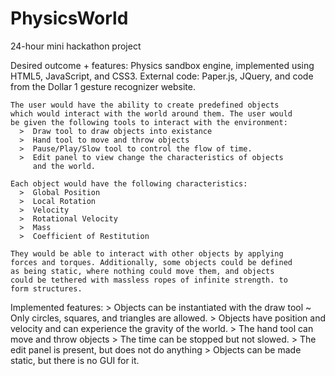 PhysicsWorld
============

24-hour mini hackathon project

Desired outcome + features:
    Physics sandbox engine, implemented using HTML5, JavaScript,
    and CSS3. External code: Paper.js, JQuery, and code from the
    Dollar 1 gesture recognizer website.
    
    The user would have the ability to create predefined objects
    which would interact with the world around them. The user would
    be given the following tools to interact with the environment:
      >  Draw tool to draw objects into existance
      >  Hand tool to move and throw objects
      >  Pause/Play/Slow tool to control the flow of time.
      >  Edit panel to view change the characteristics of objects
         and the world.
    
    Each object would have the following characteristics:
      >  Global Position
      >  Local Rotation
      >  Velocity
      >  Rotational Velocity
      >  Mass
      >  Coefficient of Restitution

    They would be able to interact with other objects by applying
    forces and torques. Additionally, some objects could be defined
    as being static, where nothing could move them, and objects
    could be tethered with massless ropes of infinite strength. to
    form structures.

Implemented features:
    > Objects can be instantiated with the draw tool
      ~ Only circles, squares, and triangles are allowed.
    > Objects have position and velocity and can experience the
      gravity of the world.
    > The hand tool can move and throw objects
    > The time can be stopped but not slowed.
    > The edit panel is present, but does not do anything
    > Objects can be made static, but there is no GUI for it.
